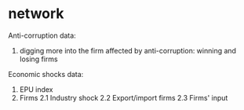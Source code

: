 # network

Anti-corruption data:
1. digging more into the firm affected by anti-corruption: winning and losing firms

Economic shocks data:
1. EPU index
2. Firms 
2.1 Industry shock
2.2 Export/import firms
2.3 Firms' input 
